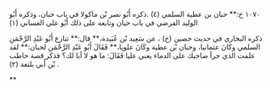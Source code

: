 ١٠٧٠ خ:** حبان بن عطية السلمي (٤) .ذكره أَبُو نصر بْن ماكولا في باب حبان، وذكره أَبُو الوليد الفرضي في باب حيان وتابعه على ذلك أَبُو علي الغساني (١)

ذكره البخاري في حديث حصين (خ) ، عن سَعِيد بْن عُبَيدة،** قال:** تنازع أَبُو عَبْدِ الرَّحْمَنِ السلمي وكَانَ عثمانيا، وحبان بْن عطية وكَانَ علويا،** فَقَالَ أَبُو عَبْدِ الرَّحْمَنِ لحبان:** لقد علمت الذي جرأ صاحبك على الدماء يعني عليا فَقَالَ: ما هو لا أبا لك؟ فذكر قصة حاطب بْن أَبي بلتعة (٢) .

**